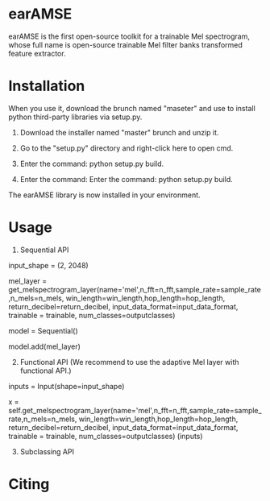 # earAMSE
earAMSE is the first open-source toolkit for a trainable Mel spectrogram, whose full name is open-source trainable Mel filter banks transformed feature extractor.

# Installation

When you use it, download the brunch named "maseter" and use to install python third-party libraries via setup.py.

1. Download the installer named "master" brunch and unzip it.

2. Go to the "setup.py" directory and right-click here to open cmd.

3. Enter the command: python setup.py build.

4. Enter the command: Enter the command: python setup.py build.

The earAMSE library is now installed in your environment.

# Usage

1. Sequential API
   
input_shape = (2, 2048) 

mel_layer = get_melspectrogram_layer(name='mel',n_fft=n_fft,sample_rate=sample_rate,n_mels=n_mels,
                                          win_length=win_length,hop_length=hop_length,
                                          return_decibel=return_decibel, input_data_format=input_data_format,
                                          trainable = trainable, num_classes=outputclasses)
                                          
model = Sequential()

model.add(mel_layer)

2. Functional API (We recommend to use the adaptive Mel layer with functional API.)
   
inputs = Input(shape=input_shape)

x = self.get_melspectrogram_layer(name='mel',n_fft=n_fft,sample_rate=sample_rate,n_mels=n_mels,
                                          win_length=win_length,hop_length=hop_length,
                                          return_decibel=return_decibel, input_data_format=input_data_format,
                                          trainable = trainable, num_classes=outputclasses) (inputs)

3. Subclassing API

# Citing
